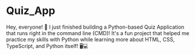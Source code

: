 # Quiz_App
Hey, everyone! 👋 I just finished building a Python-based Quiz Application that runs right in the command line (CMD)! It's a fun project that helped me practice my skills with Python while learning more about HTML, CSS, TypeScript, and Python itself! 🖥️💻

